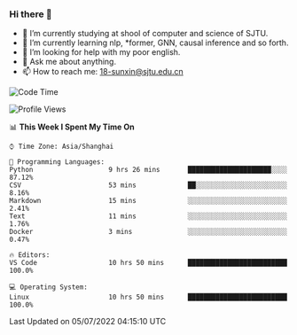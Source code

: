 ### Hi there 👋

<!--
**sunxin000/sunxin000** is a ✨ _special_ ✨ repository because its `README.md` (this file) appears on your GitHub profile.

Here are some ideas to get you started:

- 🔭 I’m currently working on ...
- 🌱 I’m currently learning ...
- 👯 I’m looking to collaborate on ...
- 🤔 I’m looking for help with ...
- 💬 Ask me about ...
- 📫 How to reach me: ...
- 😄 Pronouns: ...
- ⚡ Fun fact: ...
-->
- 🏫 I’m currently studying at shool of computer and science of SJTU.
- 🌱 I’m currently learning nlp, \*former, GNN, causal inference and so forth.
- 🤔 I’m looking for help with my poor english.
- 💬 Ask me about anything.
- 📫 How to reach me: 18-sunxin@sjtu.edu.cn
<!--START_SECTION:waka-->
![Code Time](http://img.shields.io/badge/Code%20Time-241%20hrs%2010%20mins-blue)

![Profile Views](http://img.shields.io/badge/Profile%20Views-2-blue)

📊 **This Week I Spent My Time On** 

```text
⌚︎ Time Zone: Asia/Shanghai

💬 Programming Languages: 
Python                   9 hrs 26 mins       █████████████████████░░░░   87.12% 
CSV                      53 mins             ██░░░░░░░░░░░░░░░░░░░░░░░   8.16% 
Markdown                 15 mins             ░░░░░░░░░░░░░░░░░░░░░░░░░   2.41% 
Text                     11 mins             ░░░░░░░░░░░░░░░░░░░░░░░░░   1.76% 
Docker                   3 mins              ░░░░░░░░░░░░░░░░░░░░░░░░░   0.47%

🔥 Editors: 
VS Code                  10 hrs 50 mins      █████████████████████████   100.0%

💻 Operating System: 
Linux                    10 hrs 50 mins      █████████████████████████   100.0%

```


 Last Updated on 05/07/2022 04:15:10 UTC
<!--END_SECTION:waka-->
